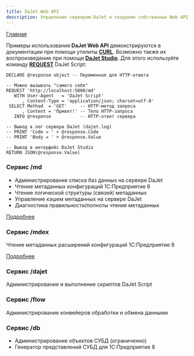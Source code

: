 ```yaml
---
title: DaJet Web API
description: Управление сервером DaJet и создание собственных Web API
---
```

[Главная](/#dajet-web-api)

Примеры использования **DaJet Web API** демонстрируются в документации при помощи утилиты [**CURL**](https://curl.se/). Возможно также их воспроизведение при помощи [**DaJet Studio**](/dajet-studio). Для этого используйте команду [**REQUEST**](/dajet-script/request) DaJet Script:

```
DECLARE @response object -- Переменная для HTTP-ответа

-- Можно вызывать "самого себя"
REQUEST 'http://localhost:5000/md'
   WITH User-Agent   = 'DaJet Script'
      , Content-Type = 'application/json; charset=utf-8'
 SELECT Method  = 'GET'     -- HTTP-метод запроса
      , Content = 'Привет!' -- Тело HTTP-запроса
   INTO @response           -- HTTP-ответ сервера

-- Вывод в лог сервера DaJet (dajet.log)
-- PRINT 'Code = ' + @response.Code
-- PRINT 'Body = ' + @response.Value

-- Вывод в интерфейс DaJet Studio
RETURN JSON(@response.Value)
```

### Сервис /md

- Администрирование списка баз данных на сервере DaJet
- Чтение метаданных конфигураций 1С:Предприятие 8
- Чтение логической структуры (связей) метаданных
- Управление кэшем метаданных на сервере DaJet
- Диагностика правильности/полноты чтения метаданных

[Подробнее](/dajet-web-api/md)

### Сервис /mdex

Чтение метаданных расширений конфигураций 1С:Предприятие 8

[Подробнее](/dajet-web-api/mdex)

### Сервис /dajet
Администрирование и выполнение скриптов DaJet Script

### Сервис /flow
Администрирование конвейеров обработки и обмена данными

### Сервис /db
- Администрирование объектов СУБД (ограниченно)
- Генератор представлений СУБД для 1С:Предприятие 8
